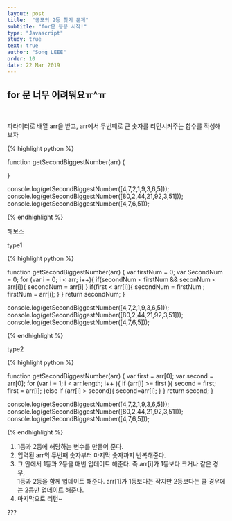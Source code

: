 ```yaml
---
layout: post
title:  "공포의 2등 찾기 문제"
subtitle: "for문 응용 시작!"
type: "Javascript"
study: true
text: true
author: "Song LEEE"
order: 10
date: 22 Mar 2019
---
```


## for 문 너무 어려워요ㅠ^ㅠ

<br>

<p class="txt_point02">파라미터로 배열 arr을 받고, arr에서 두번째로 큰 숫자를 리턴시켜주는 함수를 작성해보자</p>

{% highlight python %}

function getSecondBiggestNumber(arr) {

}

console.log(getSecondBiggestNumber([4,7,2,1,9,3,6,5]));
console.log(getSecondBiggestNumber([80,2,44,21,92,3,51]));
console.log(getSecondBiggestNumber([4,7,6,5]));

{% endhighlight %}

<p>해보소</p>

<p class="txt_point02">type1</p>

{% highlight python %}

function getSecondBiggestNumber(arr) {
  var firstNum = 0;
  var SecondNum = 0;
  for (var i = 0; i < arr; i++){
    if(secondNum < firstNum && seconNum < arr[i]){
      secondNum = arr[i]
    }
    if(first < arr[i]){
      secondNum = firstNum ;
      firstNum = arr[i];
    }
  }
  return secondNum;
}

console.log(getSecondBiggestNumber([4,7,2,1,9,3,6,5]));
console.log(getSecondBiggestNumber([80,2,44,21,92,3,51]));
console.log(getSecondBiggestNumber([4,7,6,5]));

{% endhighlight %}

<p class="txt_point02">type2</p>

{% highlight python %}

function getSecondBiggestNumber(arr) {
  var first = arr[0];
  var second = arr[0];
  for (var i = 1; i < arr.length; i++ ){
    if (arr[i] >= first ){
      second = first;
      first = arr[i];
    }else if (arr[i] > second){
      second=arr[i];
    }
  }
  return second;
}

console.log(getSecondBiggestNumber([4,7,2,1,9,3,6,5]));
console.log(getSecondBiggestNumber([80,2,44,21,92,3,51]));
console.log(getSecondBiggestNumber([4,7,6,5]));

{% endhighlight %}

1. 1등과 2등에 해당하는 변수를 만들어 준다.
2. 입력된 arr의 두번째 숫자부터 마지막 숫자까지 반복해준다.
3. 그 안에서 1등과 2등을 매번 업데이트 해준다. 즉 arr[i]가 1등보다 크거나 같은 경우,<br>
1등과 2등을 함께 업데이트 해준다. arr[1]가 1등보다는 작지만 2등보다는 클 경우에는 2등만 업데이트 해준다.
4. 마지막으로 리턴~

<p class="txt_point">???</p>






